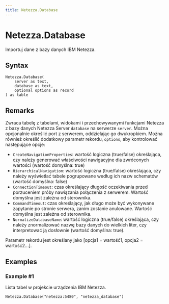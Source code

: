```yaml
---
title: Netezza.Database
---
```


# Netezza.Database


Importuj dane z bazy danych IBM Netezza.


## Syntax

```powerquery
Netezza.Database(
    server as text,
    database as text,
    optional options as record
) as table
```


## Remarks

Zwraca tabelę z tabelami, widokami i przechowywanymi funkcjami Netezza z bazy danych Netezza Server <code>database</code> na serwerze <code>server</code>. Można opcjonalnie określić port z serwerem, oddzielając go dwukropkiem. Można również określić dodatkowy parametr rekordu, <code>options</code>, aby kontrolować następujące opcje:<ul>        <li><code>CreateNavigationProperties</code>: wartość logiczna (true/false) określająca, czy należy generować właściwości nawigacyjne dla zwróconych wartości (wartość domyślna: true)</li>        <li><code>HierarchicalNavigation</code>: wartość logiczna (true/false) określająca, czy należy wyświetlać tabele pogrupowane według ich nazw schematów (wartość domyślna: false)</li>        <li><code>ConnectionTimeout</code>: czas określający długość oczekiwania przed porzuceniem próby nawiązania połączenia z serwerem. Wartość domyślna jest zależna od sterownika.</li>        <li><code>CommandTimeout</code>: czas określający, jak długo może być wykonywane zapytanie po stronie serwera, zanim zostanie anulowane. Wartość domyślna jest zależna od sterownika.</li><li><code>NormalizeDatabaseName</code>: wartość logiczna (true/false) określająca, czy należy znormalizować nazwę bazy danych do wielkich liter, czy interpretować ją dosłownie (wartość domyślna: true).</li></ul>Parametr rekordu jest określany jako [opcja1 = wartość1, opcja2 = wartość2...].


## Examples

### Example #1 
Lista tabel w projekcie urządzenia IBM Netezza.
```powerquery
Netezza.Database("netezza:5480", "netezza_database")
```




